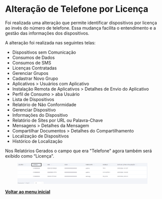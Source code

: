 # Alteração de Telefone por Licença

Foi realizada uma alteração que permite identificar dispositivos por licença ao invés do número de telefone. Essa mudança facilita o entendimento e a gestão das informações dos dispositivos.

A alteração foi realizada nas seguintes telas:

* Dispositivos sem Comunicação
* Consumos de Dados
* Consumos de SMS
* Licenças Contratadas&#x20;
* Gerenciar Grupos&#x20;
* Cadastrar Novo Grupo&#x20;
* Aplicativos > Usuários com Aplicativo&#x20;
* Instalação Remota de Aplicativos > Detalhes de Envio do Aplicativo&#x20;
* Perfil de Consumo > aba Usuário
* Lista de Dispositivos&#x20;
* Relatório de Não Conformidade&#x20;
* Gerenciar Dispositivo
* Informações do Dispositivo
* Relatório de Sites por URL ou Palavra-Chave&#x20;
* Mensagens > Detalhes da Mensagem
* Compartilhar Documentos > Detalhes do Compartilhamento
* Localização de Dispositivos
* Histórico de Localização&#x20;

Nos Relatórios Gerados o campo que era "Telefone" agora também será exibido como “Licença”.

<figure><img src="../../.gitbook/assets/image (3) (1) (1).png" alt=""><figcaption></figcaption></figure>

[**Voltar ao menu inicial**](./)
